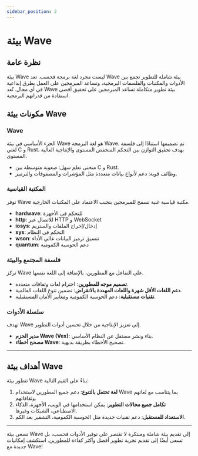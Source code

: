 ```yaml
---
sidebar_position: 2
---
```


# بيئة Wave

## نظرة عامة

بيئة Wave ليست مجرد لغة برمجة فحسب. تعد Wave بيئة شاملة للتطوير تجمع بين الأدوات والمكتبات والفلسفات البرمجية، وتساعد المبرمجين على العمل بطرق إبداعية في أي مجال. تُعد Wave بيئة تطوير متكاملة تساعد المبرمجين على تحقيق أقصى استفادة من قدراتهم البرمجية.

## مكونات بيئة Wave
### Wave
الجزء الأساسي في بيئة Wave هو لغة البرمجة Wave. تم تصميمها استنادًا إلى فلسفة لغتي C و Rust، بهدف تحقيق التوازن بين التحكم المنخفض المستوى والإنتاجية العالية المستوى.

* منحنى تعلم سهل: صعوبة متوسطة بين C و Rust.
* وظائف قوية: دعم لأنواع بيانات متعددة مثل المؤشرات والمصفوفات والترميز.

### المكتبة القياسية
توفر Wave مكتبة قياسية غنية تسمح للمبرمجين بتجنب الاعتماد على المكتبات الخارجية.

* **hardwave**: للتحكم في الأجهزة
* **http**: للاتصال عبر HTTP و WebSocket
* **iosys**: إدخال/إخراج الملفات والستريم
* **sys**: التحكم في النظام
* **wson**: تنسيق ترميز البيانات عالي الأداء
* **quantum**: دعم الحوسبة الكمومية

### فلسفة المجتمع والبيئة
تركز Wave على التفاعل مع المطورين، بالإضافة إلى اللغة نفسها.

* **تصميم موجه للمطورين**: احترام لغات وثقافات متعددة.
* **دعم اللغات الأقل شهرة واللغات المهددة بالانقراض**: تضمين تنوع اللغات العالمية.
* **تقنيات مستقبلية**: دعم الحوسبة الكمومية ومعايير الأمان المستقبلية.

### سلسلة الأدوات
تهدف Wave إلى تعزيز الإنتاجية من خلال تحسين أدوات التطوير.

* **مدير الحزم Wave (Vex)**: بناء ونشر مستقل عن النظام الأساسي.
* **مصحح أخطاء Wave**: تصحيح الأخطاء بطريقة بديهية.

---

## أهداف بيئة Wave
تتطور بيئة Wave بناءً على القيم التالية:

1. **لغة تحتفل بالتنوع**: دعم جميع المطورين لاستخدام Wave بما يتناسب مع لغاتهم وثقافاتهم.
2. **تكامل جميع مجالات التطوير**: يمكن استخدامها في الويب، الأجهزة، الذكاء الاصطناعي، الشبكات وغيرها.
3. **الاستعداد للمستقبل**: دعم تقنيات جديدة مثل الحوسبة الكمومية، التشفير بعد الكم.

---

تسعى بيئة Wave إلى تقديم بيئة شاملة ومبتكرة لا تقتصر على توفير الأدوات فحسب، بل تسعى أيضًا إلى تقديم تجربة تطوير أفضل وأكثر كفاءة للمطورين. استكشف إمكانيات جديدة مع Wave!
